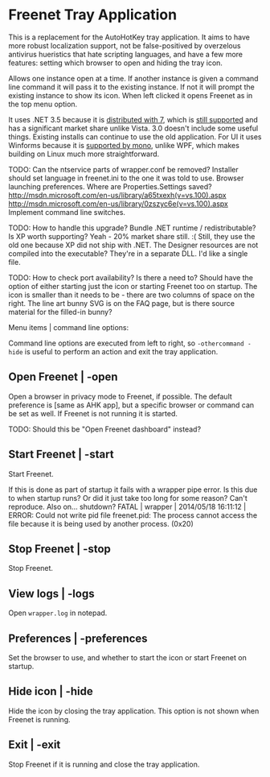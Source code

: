 ﻿# Freenet Tray Application

This is a replacement for the AutoHotKey tray application. It aims to have more robust localization support, not be false-positived by overzelous antivirus hueristics that hate scripting languages, and have a few more features: setting which browser to open and hiding the tray icon.

Allows one instance open at a time. If another instance is given a command line command it will pass it to the existing instance. If not it will prompt the existing instance to show its icon. When left clicked it opens Freenet as in the top menu option.

It uses .NET 3.5 because it is [distributed with 7](http://msdn.microsoft.com/en-us/library/bb822049%28v=vs.110%29.aspx), which is [still supported](http://windows.microsoft.com/en-us/windows/lifecycle) and has a significant market share unlike Vista. 3.0 doesn't include some useful things. Existing installs can continue to use the old application. For UI it uses Winforms because it is [supported by mono](http://www.mono-project.com/Compatibility), unlike WPF, which makes building on Linux much more straightforward.

TODO:
	Can the ntservice parts of wrapper.conf be removed?
	Installer should set language in freenet.ini to the one it was told to use.
	Browser launching preferences.
	Where are Properties.Settings saved?
		http://msdn.microsoft.com/en-us/library/a65txexh(v=vs.100).aspx
		http://msdn.microsoft.com/en-us/library/0zszyc6e(v=vs.100).aspx
	Implement command line switches.

TODO:
	How to handle this upgrade?
	Bundle .NET runtime / redistributable? Is XP worth supporting? Yeah - 20% market share still. :( Still, they use the old one because XP did not ship with .NET.
	The Designer resources are not compiled into the executable? They're in a separate DLL. I'd like a single file.

TODO:
	How to check port availability? Is there a need to?
	Should have the option of either starting just the icon or starting Freenet too on startup.
	The icon is smaller than it needs to be - there are two columns of space on the right. The line art bunny SVG is on the FAQ page, but is there source material for the filled-in bunny?

Menu items | command line options:

Command line options are executed from left to right, so `-othercommand -hide` is useful to perform an action and exit the tray application.

## Open Freenet | -open

Open a browser in privacy mode to Freenet, if possible. The default preference is [same as AHK app], but a specific browser or command can be set as well. If Freenet is not running it is started.

TODO: Should this be "Open Freenet dashboard" instead?

## Start Freenet | -start

Start Freenet.

If this is done as part of startup it fails with a wrapper pipe error. Is this due to when startup runs? Or did it just take too long for some reason? Can't reproduce.
	Also on... shutdown? FATAL  | wrapper  | 2014/05/18 16:11:12 | ERROR: Could not write pid file freenet.pid: The process cannot access the file because it is being used by another process. (0x20)

## Stop Freenet | -stop

Stop Freenet.

## View logs | -logs

Open `wrapper.log` in notepad.

## Preferences | -preferences

Set the browser to use, and whether to start the icon or start Freenet on startup.

## Hide icon | -hide

Hide the icon by closing the tray application. This option is not shown when Freenet is running.

## Exit | -exit

Stop Freenet if it is running and close the tray application.
